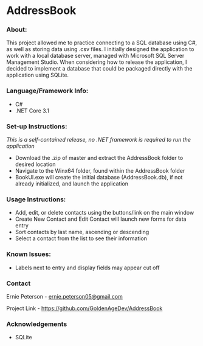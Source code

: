 # AddressBook

### About: 
This project allowed me to practice connecting to a SQL database using C#, as well as storing data using .csv files. I initially designed the application to work with a local database server, managed with Microsoft SQL Server Management Studio. 
When considering how to release the application, I decided to implement a database that could be packaged directly with the application using SQLite.

### Language/Framework Info:
- C#
- .NET Core 3.1

### Set-up Instructions:
*This is a self-contained release, no .NET framework is required to run the application*
- Download the .zip of master and extract the AddressBook folder to desired location
- Navigate to the Winx64 folder, found within the AddressBook folder
- BookUI.exe will create the initial database (AddressBook.db), if not already initialized, and launch the application

### Usage Instructions: 
- Add, edit, or delete contacts using the buttons/link on the main window
- Create New Contact and Edit Contact will launch new forms for data entry
- Sort contacts by last name, ascending or descending
- Select a contact from the list to see their information

### Known Issues:
- Labels next to entry and display fields may appear cut off

### Contact
Ernie Peterson - ernie.peterson05@gmail.com

Project Link - https://github.com/GoldenAgeDev/AddressBook

### Acknowledgements
- SQLite
